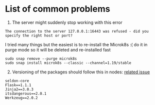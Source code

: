 # List of common problems

1. The server might suddenly stop working with this error
```
The connection to the server 127.0.0.1:16443 was refused - did you specify the right host or port?
```
I tried many things but the easiest is to re-install the Microk8s :( do it in purge mode so it will be deleted and re-installed fast
```
sudo snap remove --purge microk8s
sudo snap install microk8s --classic --channel=1.19/stable
```

2. Versioning of the packages should follow this in nodes:
[related issue](https://github.com/pallets/flask/issues/4494)
```
seldon-core
Flask==1.1.1
Jinja2==3.0.3
itsdangerous==2.0.1
Werkzeug==2.0.2
```